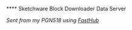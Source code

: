 **** Sketchware Block Downloader  Data Server

_Sent from my PGN518 using [FastHub](https://play.google.com/store/apps/details?id=com.fastaccess.github)_